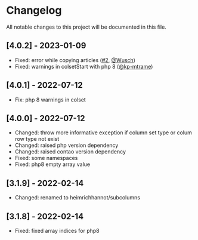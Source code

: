 # Changelog

All notable changes to this project will be documented in this file.

## [4.0.2] - 2023-01-09
- Fixed: error while copying articles ([#2], [@Wusch])
- Fixed: warnings in colsetStart with php 8 ([@kp-mtrame])

## [4.0.1] - 2022-07-12
- Fix: php 8 warnings in colset

## [4.0.0] - 2022-07-12
- Changed: throw more informative exception if column set type or colum row type not exist
- Changed: raised php version dependency
- Changed: raised contao version dependency
- Fixed: some namespaces
- Fixed: php8 empty array value

## [3.1.9] - 2022-02-14
- Changed: renamed to heimrichhannot/subcolumns

## [3.1.8] - 2022-02-14
- Fixed: fixed array indices for php8


[@Wusch]: https://github.com/Wusch
[@kp-mtrame]: https://github.com/kp-mtrame
[#2]: https://github.com/heimrichhannot/contao-subcolumns/pull/2